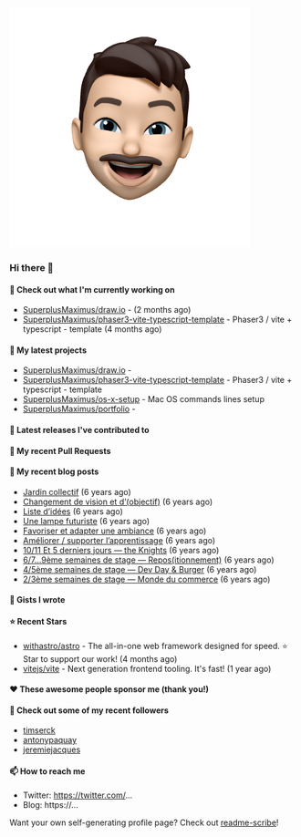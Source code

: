 
![header](assets/header.png)
### Hi there 👋

#### 👷 Check out what I'm currently working on

- [SuperplusMaximus/draw.io](https://github.com/SuperplusMaximus/draw.io) -  (2 months ago)
- [SuperplusMaximus/phaser3-vite-typescript-template](https://github.com/SuperplusMaximus/phaser3-vite-typescript-template) - Phaser3 / vite &#43; typescript - template (4 months ago)

#### 🌱 My latest projects

- [SuperplusMaximus/draw.io](https://github.com/SuperplusMaximus/draw.io) - 
- [SuperplusMaximus/phaser3-vite-typescript-template](https://github.com/SuperplusMaximus/phaser3-vite-typescript-template) - Phaser3 / vite &#43; typescript - template
- [SuperplusMaximus/os-x-setup](https://github.com/SuperplusMaximus/os-x-setup) - Mac OS commands lines setup
- [SuperplusMaximus/portfolio](https://github.com/SuperplusMaximus/portfolio) - 

#### 🔭 Latest releases I've contributed to


#### 🔨 My recent Pull Requests


#### 📜 My recent blog posts

- [Jardin collectif](https://medium.com/@superplusmaximus/jardin-collectif-c4e295f479f?source=rss-21b0e99aaed5------2) (6 years ago)
- [Changement de vision et d’(objectif)](https://medium.com/@superplusmaximus/changement-de-vision-et-d-objectif-fcbc2f671c08?source=rss-21b0e99aaed5------2) (6 years ago)
- [Liste d’idées](https://medium.com/@superplusmaximus/liste-did%C3%A9es-eb7db53861e9?source=rss-21b0e99aaed5------2) (6 years ago)
- [Une lampe futuriste](https://medium.com/@superplusmaximus/une-lampe-futuriste-5ce1f4244e4c?source=rss-21b0e99aaed5------2) (6 years ago)
- [Favoriser et adapter une ambiance](https://medium.com/@superplusmaximus/favoriser-et-adapter-une-ambiance-59d12ee8284?source=rss-21b0e99aaed5------2) (6 years ago)
- [Améliorer / supporter l’apprentissage](https://medium.com/@superplusmaximus/am%C3%A9liorer-supporter-lapprentissage-8332fe8933a9?source=rss-21b0e99aaed5------2) (6 years ago)
- [10/11 Et 5 derniers jours — the Knights](https://medium.com/@superplusmaximus/10-11-et-5-derniers-jours-the-knights-9820cd24884e?source=rss-21b0e99aaed5------2) (6 years ago)
- [6/7…9ème semaines de stage — Repos(itionnement)](https://medium.com/@superplusmaximus/6-7-9%C3%A8me-semaines-de-stage-repos-itionnement-610393d03dd?source=rss-21b0e99aaed5------2) (6 years ago)
- [4/5ème semaines de stage — Dev Day &amp; Burger](https://medium.com/@superplusmaximus/4-5%C3%A8me-semaines-de-stage-dev-day-burger-954e0f594f08?source=rss-21b0e99aaed5------2) (6 years ago)
- [2/3ème semaines de stage — Monde du commerce](https://medium.com/@superplusmaximus/2-3%C3%A8me-semaines-de-stage-monde-du-commerce-40b648faee52?source=rss-21b0e99aaed5------2) (6 years ago)

#### 📓 Gists I wrote


#### ⭐ Recent Stars

- [withastro/astro](https://github.com/withastro/astro) - The all-in-one web framework designed for speed. ⭐️ Star to support our work! (4 months ago)
- [vitejs/vite](https://github.com/vitejs/vite) - Next generation frontend tooling. It&#39;s fast! (1 year ago)

#### ❤️ These awesome people sponsor me (thank you!)


#### 👯 Check out some of my recent followers

- [timserck](https://github.com/timserck)
- [antonypaquay](https://github.com/antonypaquay)
- [jeremiejacques](https://github.com/jeremiejacques)

#### 📫 How to reach me

- Twitter: https://twitter.com/...
- Blog: https://...

Want your own self-generating profile page? Check out [readme-scribe](https://github.com/muesli/readme-scribe)!
